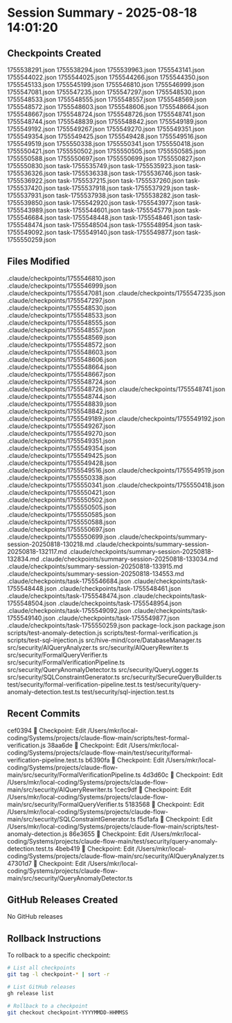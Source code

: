 # Session Summary - 2025-08-18 14:01:20

## Checkpoints Created
1755538291.json
1755538294.json
1755539963.json
1755543141.json
1755544022.json
1755544025.json
1755544266.json
1755544350.json
1755545133.json
1755545199.json
1755546810.json
1755546999.json
1755547081.json
1755547235.json
1755547297.json
1755548530.json
1755548533.json
1755548555.json
1755548557.json
1755548569.json
1755548572.json
1755548603.json
1755548606.json
1755548664.json
1755548667.json
1755548724.json
1755548726.json
1755548741.json
1755548744.json
1755548839.json
1755548842.json
1755549189.json
1755549192.json
1755549267.json
1755549270.json
1755549351.json
1755549354.json
1755549425.json
1755549428.json
1755549516.json
1755549519.json
1755550338.json
1755550341.json
1755550418.json
1755550421.json
1755550502.json
1755550505.json
1755550585.json
1755550588.json
1755550697.json
1755550699.json
1755550827.json
1755550830.json
task-1755535749.json
task-1755535923.json
task-1755536326.json
task-1755536338.json
task-1755536746.json
task-1755536922.json
task-1755537215.json
task-1755537260.json
task-1755537420.json
task-1755537918.json
task-1755537929.json
task-1755537931.json
task-1755537938.json
task-1755538282.json
task-1755539850.json
task-1755542920.json
task-1755543977.json
task-1755543989.json
task-1755544601.json
task-1755545779.json
task-1755546684.json
task-1755548448.json
task-1755548461.json
task-1755548474.json
task-1755548504.json
task-1755548954.json
task-1755549092.json
task-1755549140.json
task-1755549877.json
task-1755550259.json

## Files Modified
.claude/checkpoints/1755546810.json
.claude/checkpoints/1755546999.json
.claude/checkpoints/1755547081.json
.claude/checkpoints/1755547235.json
.claude/checkpoints/1755547297.json
.claude/checkpoints/1755548530.json
.claude/checkpoints/1755548533.json
.claude/checkpoints/1755548555.json
.claude/checkpoints/1755548557.json
.claude/checkpoints/1755548569.json
.claude/checkpoints/1755548572.json
.claude/checkpoints/1755548603.json
.claude/checkpoints/1755548606.json
.claude/checkpoints/1755548664.json
.claude/checkpoints/1755548667.json
.claude/checkpoints/1755548724.json
.claude/checkpoints/1755548726.json
.claude/checkpoints/1755548741.json
.claude/checkpoints/1755548744.json
.claude/checkpoints/1755548839.json
.claude/checkpoints/1755548842.json
.claude/checkpoints/1755549189.json
.claude/checkpoints/1755549192.json
.claude/checkpoints/1755549267.json
.claude/checkpoints/1755549270.json
.claude/checkpoints/1755549351.json
.claude/checkpoints/1755549354.json
.claude/checkpoints/1755549425.json
.claude/checkpoints/1755549428.json
.claude/checkpoints/1755549516.json
.claude/checkpoints/1755549519.json
.claude/checkpoints/1755550338.json
.claude/checkpoints/1755550341.json
.claude/checkpoints/1755550418.json
.claude/checkpoints/1755550421.json
.claude/checkpoints/1755550502.json
.claude/checkpoints/1755550505.json
.claude/checkpoints/1755550585.json
.claude/checkpoints/1755550588.json
.claude/checkpoints/1755550697.json
.claude/checkpoints/1755550699.json
.claude/checkpoints/summary-session-20250818-130218.md
.claude/checkpoints/summary-session-20250818-132117.md
.claude/checkpoints/summary-session-20250818-132834.md
.claude/checkpoints/summary-session-20250818-133034.md
.claude/checkpoints/summary-session-20250818-133915.md
.claude/checkpoints/summary-session-20250818-134553.md
.claude/checkpoints/task-1755546684.json
.claude/checkpoints/task-1755548448.json
.claude/checkpoints/task-1755548461.json
.claude/checkpoints/task-1755548474.json
.claude/checkpoints/task-1755548504.json
.claude/checkpoints/task-1755548954.json
.claude/checkpoints/task-1755549092.json
.claude/checkpoints/task-1755549140.json
.claude/checkpoints/task-1755549877.json
.claude/checkpoints/task-1755550259.json
package-lock.json
package.json
scripts/test-anomaly-detection.js
scripts/test-formal-verification.js
scripts/test-sql-injection.js
src/hive-mind/core/DatabaseManager.ts
src/security/AIQueryAnalyzer.ts
src/security/AIQueryRewriter.ts
src/security/FormalQueryVerifier.ts
src/security/FormalVerificationPipeline.ts
src/security/QueryAnomalyDetector.ts
src/security/QueryLogger.ts
src/security/SQLConstraintGenerator.ts
src/security/SecureQueryBuilder.ts
test/security/formal-verification-pipeline.test.ts
test/security/query-anomaly-detection.test.ts
test/security/sql-injection.test.ts

## Recent Commits
cef0394 🔖 Checkpoint: Edit /Users/mkr/local-coding/Systems/projects/claude-flow-main/scripts/test-formal-verification.js
38aa6de 🔖 Checkpoint: Edit /Users/mkr/local-coding/Systems/projects/claude-flow-main/test/security/formal-verification-pipeline.test.ts
b6390fa 🔖 Checkpoint: Edit /Users/mkr/local-coding/Systems/projects/claude-flow-main/src/security/FormalVerificationPipeline.ts
4d3d60c 🔖 Checkpoint: Edit /Users/mkr/local-coding/Systems/projects/claude-flow-main/src/security/AIQueryRewriter.ts
1cec9df 🔖 Checkpoint: Edit /Users/mkr/local-coding/Systems/projects/claude-flow-main/src/security/FormalQueryVerifier.ts
5183568 🔖 Checkpoint: Edit /Users/mkr/local-coding/Systems/projects/claude-flow-main/src/security/SQLConstraintGenerator.ts
f5d1afa 🔖 Checkpoint: Edit /Users/mkr/local-coding/Systems/projects/claude-flow-main/scripts/test-anomaly-detection.js
86e3655 🔖 Checkpoint: Edit /Users/mkr/local-coding/Systems/projects/claude-flow-main/test/security/query-anomaly-detection.test.ts
4beb419 🔖 Checkpoint: Edit /Users/mkr/local-coding/Systems/projects/claude-flow-main/src/security/AIQueryAnalyzer.ts
47301d7 🔖 Checkpoint: Edit /Users/mkr/local-coding/Systems/projects/claude-flow-main/src/security/QueryAnomalyDetector.ts

## GitHub Releases Created
No GitHub releases

## Rollback Instructions
To rollback to a specific checkpoint:
```bash
# List all checkpoints
git tag -l checkpoint-* | sort -r

# List GitHub releases
gh release list

# Rollback to a checkpoint
git checkout checkpoint-YYYYMMDD-HHMMSS
```
